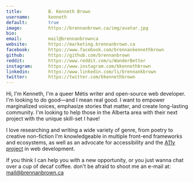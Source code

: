 ```yaml
---
title:          B. Kenneth Brown
username:       kenneth
default:        true
image:          https://brennanbrown.ca/img/avatar.jpg
bio:            
email:          mail@brennanbrownca
website:        https://marketing.brennanbrown.ca
facebook:       https://www.facebook.com/brennankennethbrown
github:         https://github.com/brennanbrown
reddit:         https://www.reddit.com/u/WanderBetter
instagram:      https://www.instagram.com/bkennethbrown
linkedin:       https://www.linkedin.com/li/brennankbrown
twitter:        https://twitter.com/bkennethbrown
---
```


Hi, I'm Kenneth, I'm a queer Métis writer and open-source web developer. I'm looking to do good—and I mean real good. I want to empower marginalized voices, emphasize stories that matter, and create long-lasting community. I'm looking to help those in the Alberta area with their next project with the unique skill-set I have!

I love researching and writing a wide variety of genre, from poetry to creative non-fiction I'm knowledgeable in multiple front-end frameworks and ecosystems, as well as an advocate for accessibility and the [A11y project](https://www.a11yproject.com/) in web development.

If you think I can help you with a new opportunity, or you just wanna chat over a cup of decaf coffee. don't be afraid to shoot me an e-mail at: <mail@brennanbrown.ca>
